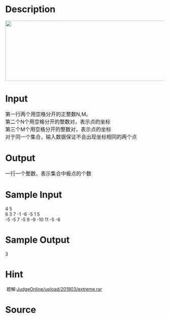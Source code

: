 
# Description

<div class="content"><p><img height="191" alt="" width="779" src="source/bzoj/2807/img/aHR0cHM6Ly9seWRzeS5jb20vSnVkZ2VPbmxpbmUvdXBsb2FkLzIwMTIwNS8xKDMpLmpwZw==.jpg"/></p>
<p></p></div>

# Input

<div class="content"><p><span style="font-size: medium">第一行两个用空格分开的正整数N,M。<br/>
第二个N个用空格分开的整数对，表示点的坐标<br/>
第三个M个用空格分开的整数对，表示点的坐标<br/>
对于同一个集合，输入数据保证不会出现坐标相同的两个点</span></p></div>

# Output

<div class="content"><p><span style="font-size: medium">一行一个整数，表示集合中极点的个数</span></p></div>

# Sample Input

<div class="content"><span class="sampledata">4 5<br/>
6 3 7 -1 -6 -5 1 5<br/>
-5 -5 7 -5 9 -9 -10 11 -5 -6<br/>
</span></div>

# Sample Output

<div class="content"><span class="sampledata">3</span></div>

# Hint

<div class="content"><p></p><p> 题解:<a href="/JudgeOnline/upload/201803/extreme.rar">JudgeOnline/upload/201803/extreme.rar</a></p><p></p></div>

# Source

<div class="content"><p><a href="problemset.php?search="></a></p></div>

